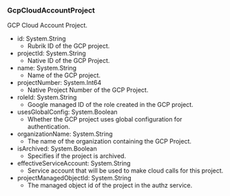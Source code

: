 ### GcpCloudAccountProject
GCP Cloud Account Project.

- id: System.String
  - Rubrik ID of the GCP project.
- projectId: System.String
  - Native ID of the GCP Project.
- name: System.String
  - Name of the GCP project.
- projectNumber: System.Int64
  - Native Project Number of the GCP Project.
- roleId: System.String
  - Google managed ID of the role created in the GCP project.
- usesGlobalConfig: System.Boolean
  - Whether the GCP project uses global configuration for authentication.
- organizationName: System.String
  - The name of the organization containing the GCP Project.
- isArchived: System.Boolean
  - Specifies if the project is archived.
- effectiveServiceAccount: System.String
  - Service account that will be used to make cloud calls for this project.
- projectManagedObjectId: System.String
  - The managed object id of the project in the authz service.

